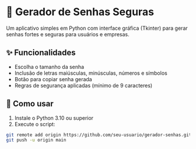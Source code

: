 # 🔐 Gerador de Senhas Seguras

Um aplicativo simples em Python com interface gráfica (Tkinter) para gerar senhas fortes e seguras para usuários e empresas.

## ✨ Funcionalidades

- Escolha o tamanho da senha
- Inclusão de letras maiúsculas, minúsculas, números e símbolos
- Botão para copiar senha gerada
- Regras de segurança aplicadas (mínimo de 9 caracteres)

## 🚀 Como usar

1. Instale o Python 3.10 ou superior
2. Execute o script:

```bash
git remote add origin https://github.com/seu-usuario/gerador-senhas.git
git push -u origin main

